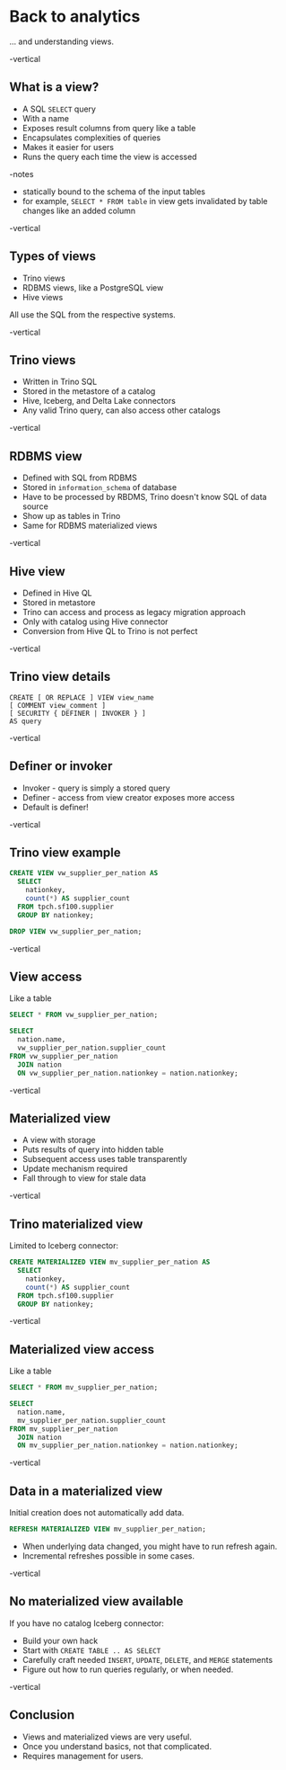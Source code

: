 # Back to analytics

... and understanding views.

-vertical
## What is a view?

* A SQL `SELECT` query
* With a name
* Exposes result columns from query like a table
* Encapsulates complexities of queries
* Makes it easier for users
* Runs the query each time the view is accessed

-notes
* statically bound to the schema of the input tables
* for example, `SELECT * FROM table` in view gets invalidated by table changes
  like an added column

-vertical
## Types of views

* Trino views
* RDBMS views, like a PostgreSQL view
* Hive views

All use the SQL from the respective systems.

-vertical
## Trino views

* Written in Trino SQL
* Stored in the metastore of a catalog
* Hive, Iceberg, and Delta Lake connectors
* Any valid Trino query, can also access other catalogs

-vertical
## RDBMS view

* Defined with SQL from RDBMS
* Stored in `information_schema` of database
* Have to be processed by RBDMS, Trino doesn't know SQL of data source
* Show up as tables in Trino
* Same for RDBMS materialized views

-vertical
## Hive view

* Defined in Hive QL
* Stored in metastore
* Trino can access and process as legacy migration approach
* Only with catalog using Hive connector
* Conversion from Hive QL to Trino is not perfect

-vertical
## Trino view details

```text
CREATE [ OR REPLACE ] VIEW view_name
[ COMMENT view_comment ]
[ SECURITY { DEFINER | INVOKER } ]
AS query
```

-vertical
## Definer or invoker

* Invoker - query is simply a stored query
* Definer - access from view creator exposes more access
* Default is definer!

-vertical
## Trino view example

```sql
CREATE VIEW vw_supplier_per_nation AS
  SELECT
    nationkey,
    count(*) AS supplier_count
  FROM tpch.sf100.supplier
  GROUP BY nationkey;

DROP VIEW vw_supplier_per_nation;
```

-vertical
## View access

Like a table

```sql
SELECT * FROM vw_supplier_per_nation;

SELECT
  nation.name,
  vw_supplier_per_nation.supplier_count
FROM vw_supplier_per_nation
  JOIN nation
  ON vw_supplier_per_nation.nationkey = nation.nationkey;
```

-vertical
## Materialized view

* A view with storage
* Puts results of query into hidden table
* Subsequent access uses table transparently
* Update mechanism required
* Fall through to view for stale data

-vertical
## Trino materialized view

Limited to Iceberg connector:

```sql
CREATE MATERIALIZED VIEW mv_supplier_per_nation AS
  SELECT
    nationkey,
    count(*) AS supplier_count
  FROM tpch.sf100.supplier
  GROUP BY nationkey;
```

-vertical
## Materialized view access

Like a table

```sql
SELECT * FROM mv_supplier_per_nation;

SELECT
  nation.name,
  mv_supplier_per_nation.supplier_count
FROM mv_supplier_per_nation
  JOIN nation
  ON mv_supplier_per_nation.nationkey = nation.nationkey;
```

-vertical
## Data in a materialized view

Initial creation does not automatically add data.

```sql
REFRESH MATERIALIZED VIEW mv_supplier_per_nation;
```

* When underlying data changed, you might have to run refresh again.
* Incremental refreshes possible in some cases.

-vertical
## No materialized view available

If you have no catalog Iceberg connector:

* Build your own hack
* Start with `CREATE TABLE .. AS SELECT`
* Carefully craft needed `INSERT`, `UPDATE`, `DELETE`, and `MERGE` statements
* Figure out how to run queries regularly, or when needed.

-vertical
## Conclusion

* Views and materialized views are very useful.
* Once you understand basics, not that complicated.
* Requires management for users.
